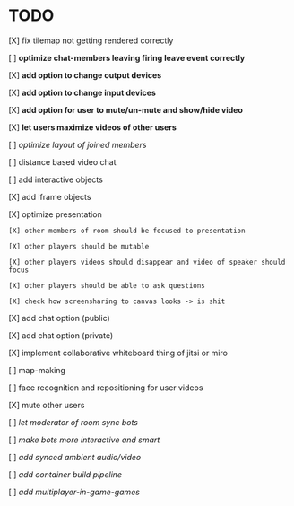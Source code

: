 # TODO

[X] fix tilemap not getting rendered correctly

[ ] **optimize chat-members leaving firing leave event correctly**

[X] **add option to change output devices**

[X] **add option to change input devices**

[X] **add option for user to mute/un-mute and show/hide video**

[X] **let users maximize videos of other users**

[ ] _optimize layout of joined members_

[ ] distance based video chat

[ ] add interactive objects

[X] add iframe objects

[X] optimize presentation

    [X] other members of room should be focused to presentation

    [X] other players should be mutable

    [X] other players videos should disappear and video of speaker should focus

    [X] other players should be able to ask questions

    [X] check how screensharing to canvas looks -> is shit

[X] add chat option (public)

[X] add chat option (private)

[X] implement collaborative whiteboard thing of jitsi or miro

[ ] map-making

[ ] face recognition and repositioning for user videos

[X] mute other users

[ ] _let moderator of room sync bots_

[ ] _make bots more interactive and smart_

[ ] _add synced ambient audio/video_

[ ] _add container build pipeline_

[ ] _add multiplayer-in-game-games_

